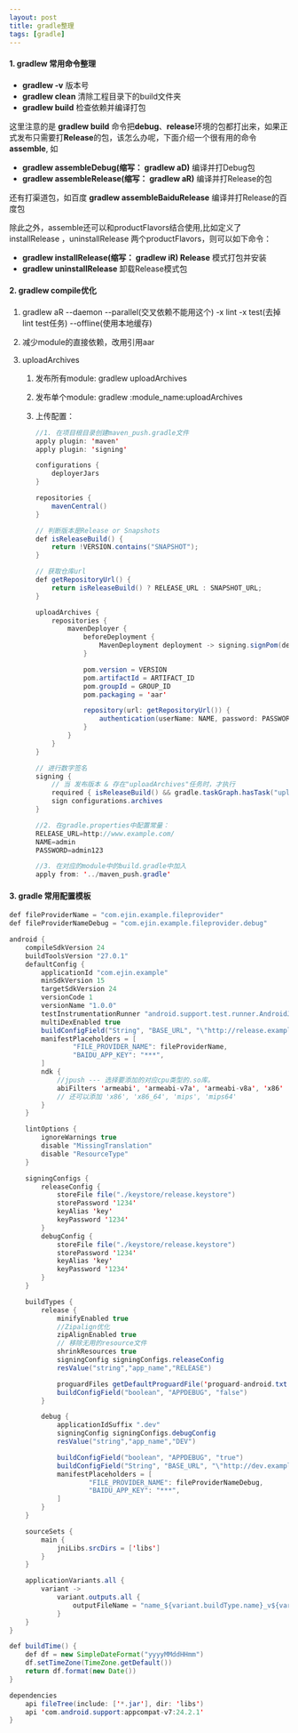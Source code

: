 ```yaml
---
layout: post
title: gradle整理
tags: [gradle]
---
```




#### 1. gradlew 常用命令整理

- **gradlew -v**  版本号
- **gradlew clean** 清除工程目录下的build文件夹
- **gradlew build** 检查依赖并编译打包

这里注意的是 **gradlew build** 命令把**debug**、**release**环境的包都打出来，如果正式发布只需要打**Release**的包，该怎么办呢，下面介绍一个很有用的命令 **assemble**, 如

- **gradlew assembleDebug(缩写： gradlew aD)** 编译并打Debug包
- **gradlew assembleRelease(缩写： gradlew aR)** 编译并打Release的包

还有打渠道包，如百度 **gradlew assembleBaiduRelease** 编译并打Release的百度包

除此之外，assemble还可以和productFlavors结合使用,比如定义了 installRelease ，uninstallRelease 两个productFlavors，则可以如下命令：

- **gradlew installRelease(缩写： gradlew iR) Release** 模式打包并安装
- **gradlew uninstallRelease** 卸载Release模式包



#### 2. gradlew compile优化

1. gradlew aR --daemon --parallel(交叉依赖不能用这个) -x lint -x test(去掉lint test任务) --offline(使用本地缓存)

2.  减少module的直接依赖，改用引用aar 

3. uploadArchives 

   1. 发布所有module: gradlew uploadArchives 

   2. 发布单个module: gradlew :module_name:uploadArchives 

   3. 上传配置： 

      ```java
      //1. 在项目根目录创建maven_push.gradle文件
      apply plugin: 'maven'
      apply plugin: 'signing'
      
      configurations {
          deployerJars
      }
      
      repositories {
          mavenCentral()
      }
      
      // 判断版本是Release or Snapshots
      def isReleaseBuild() {
          return !VERSION.contains("SNAPSHOT");
      }
      
      // 获取仓库url
      def getRepositoryUrl() {
          return isReleaseBuild() ? RELEASE_URL : SNAPSHOT_URL;
      }
      
      uploadArchives {
          repositories {
              mavenDeployer {
                  beforeDeployment {
                      MavenDeployment deployment -> signing.signPom(deployment)
                  }
      
                  pom.version = VERSION
                  pom.artifactId = ARTIFACT_ID
                  pom.groupId = GROUP_ID
                  pom.packaging = 'aar'
      
                  repository(url: getRepositoryUrl()) {
                      authentication(userName: NAME, password: PASSWORD) // maven授权信息
                  }
              }
          }
      }
      
      // 进行数字签名
      signing {
          // 当 发布版本 & 存在"uploadArchives"任务时，才执行
          required { isReleaseBuild() && gradle.taskGraph.hasTask("uploadArchives") }
          sign configurations.archives
      }
      
      //2. 在gradle.properties中配置常量：
      RELEASE_URL=http://www.example.com/
      NAME=admin
      PASSWORD=admin123
      
      //3. 在对应的module中的build.gradle中加入
      apply from: '../maven_push.gradle'
      ```



#### 3. gradle 常用配置模板

```java
def fileProviderName = "com.ejin.example.fileprovider"
def fileProviderNameDebug = "com.ejin.example.fileprovider.debug"

android {
    compileSdkVersion 24
    buildToolsVersion "27.0.1"
    defaultConfig {
        applicationId "com.ejin.example"
        minSdkVersion 15
        targetSdkVersion 24
        versionCode 1
        versionName "1.0.0"
        testInstrumentationRunner "android.support.test.runner.AndroidJUnitRunner"
        multiDexEnabled true
        buildConfigField("String", "BASE_URL", "\"http://release.example.com/\"")
        manifestPlaceholders = [
                "FILE_PROVIDER_NAME": fileProviderName,
                "BAIDU_APP_KEY": "***",
        ]
        ndk {
            //jpush --- 选择要添加的对应cpu类型的.so库。
            abiFilters 'armeabi', 'armeabi-v7a', 'armeabi-v8a', 'x86'
            // 还可以添加 'x86', 'x86_64', 'mips', 'mips64'
        }
    }

    lintOptions {
        ignoreWarnings true
        disable "MissingTranslation"
        disable "ResourceType"
    }

    signingConfigs {
        releaseConfig {
            storeFile file("./keystore/release.keystore")
            storePassword '1234'
            keyAlias 'key'
            keyPassword '1234'
        }
        debugConfig {
            storeFile file("./keystore/release.keystore")
            storePassword '1234'
            keyAlias 'key'
            keyPassword '1234'
        }
    }

    buildTypes {
        release {
            minifyEnabled true
            //Zipalign优化
            zipAlignEnabled true
            // 移除无用的resource文件
            shrinkResources true
            signingConfig signingConfigs.releaseConfig
            resValue("string","app_name","RELEASE")

            proguardFiles getDefaultProguardFile('proguard-android.txt'), 'proguard-rules.pro'
            buildConfigField("boolean", "APPDEBUG", "false")
        }

        debug {
            applicationIdSuffix ".dev"
            signingConfig signingConfigs.debugConfig
            resValue("string","app_name","DEV")

            buildConfigField("boolean", "APPDEBUG", "true")
            buildConfigField("String", "BASE_URL", "\"http://dev.example.com/\"")
            manifestPlaceholders = [
                    "FILE_PROVIDER_NAME": fileProviderNameDebug,
                    "BAIDU_APP_KEY": "***",
            ]
        }
    }

    sourceSets {
        main {
            jniLibs.srcDirs = ['libs']
        }
    }

    applicationVariants.all {
        variant ->
            variant.outputs.all {
                outputFileName = "name_${variant.buildType.name}_v${variant.versionName}_${buildTime()}.apk"
            }
    }
}

def buildTime() {
    def df = new SimpleDateFormat("yyyyMMddHHmm")
    df.setTimeZone(TimeZone.getDefault())
    return df.format(new Date())
}

dependencies 
    api fileTree(include: ['*.jar'], dir: 'libs')
    api 'com.android.support:appcompat-v7:24.2.1'
}
```

